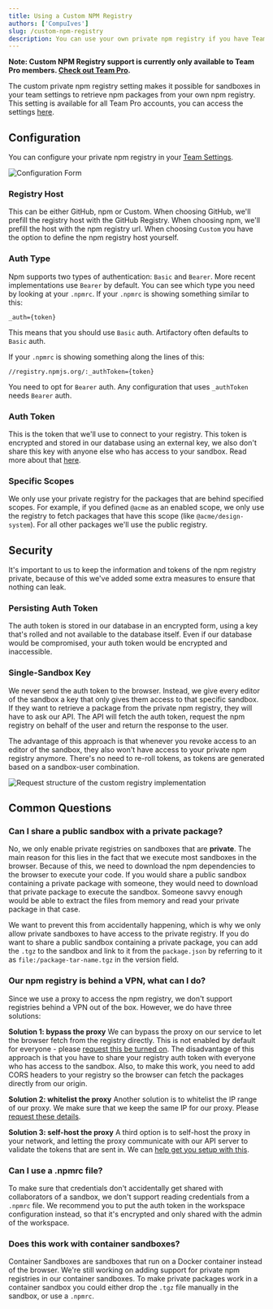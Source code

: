 ```yaml
---
title: Using a Custom NPM Registry
authors: ['CompuIves']
slug: /custom-npm-registry
description: You can use your own private npm registry if you have Team Pro.
---
```


**Note: Custom NPM Registry support is currently only available to Team Pro
members. [Check out Team Pro](https://codesandbox.io/pricing).**

The custom private npm registry setting makes it possible for sandboxes in your
team settings to retrieve npm packages from your own npm registry. This setting
is available for all Team Pro accounts, you can access the settings
[here](https://codesandbox.io/dashboard/settings/npm-registry).

## Configuration

You can configure your private npm registry in your
[Team Settings](https://codesandbox.io/dashboard/settings/npm-registry).

![Configuration Form](./images/custom-npm-registry.png)

### Registry Host

This can be either GitHub, npm or Custom. When choosing GitHub, we'll prefill
the registry host with the GitHub Registry. When choosing npm, we'll prefill the
host with the npm registry url. When choosing `Custom` you have the option to
define the npm registry host yourself.

### Auth Type

Npm supports two types of authentication: `Basic` and `Bearer`. More recent
implementations use `Bearer` by default. You can see which type you need by
looking at your `.npmrc`. If your `.npmrc` is showing something similar to this:

```
_auth={token}
```

This means that you should use `Basic` auth. Artifactory often defaults to
`Basic` auth.

If your `.npmrc` is showing something along the lines of this:

```
//registry.npmjs.org/:_authToken={token}
```

You need to opt for `Bearer` auth. Any configuration that uses `_authToken`
needs `Bearer` auth.

### Auth Token

This is the token that we'll use to connect to your registry. This token is
encrypted and stored in our database using an external key, we also don't share
this key with anyone else who has access to your sandbox. Read more about that
[here](#security).

### Specific Scopes

We only use your private registry for the packages that are behind specified
scopes. For example, if you defined `@acme` as an enabled scope, we only use the
registry to fetch packages that have this scope (like `@acme/design-system`).
For all other packages we'll use the public registry.

## Security

It's important to us to keep the information and tokens of the npm registry
private, because of this we've added some extra measures to ensure that nothing
can leak.

### Persisting Auth Token

The auth token is stored in our database in an encrypted form, using a key
that's rolled and not available to the database itself. Even if our database
would be compromised, your auth token would be encrypted and inaccessible.

### Single-Sandbox Key

We never send the auth token to the browser. Instead, we give every editor of
the sandbox a key that only gives them access to that specific sandbox. If they
want to retrieve a package from the private npm registry, they will have to ask
our API. The API will fetch the auth token, request the npm registry on behalf
of the user and return the response to the user.

The advantage of this approach is that whenever you revoke access to an editor
of the sandbox, they also won't have access to your private npm registry
anymore. There's no need to re-roll tokens, as tokens are generated based on a
sandbox-user combination.

![Request structure of the custom registry implementation](./images/custom-registry-infra.jpg)

## Common Questions

### Can I share a public sandbox with a private package?

No, we only enable private registries on sandboxes that are **private**. The
main reason for this lies in the fact that we execute most sandboxes in the
browser. Because of this, we need to download the npm dependencies to the
browser to execute your code. If you would share a public sandbox containing a
private package with someone, they would need to download that private package
to execute the sandbox. Someone savvy enough would be able to extract the files
from memory and read your private package in that case.

We want to prevent this from accidentally happening, which is why we only allow
private sandboxes to have access to the private registry. If you do want to
share a public sandbox containing a private package, you can add the `.tgz` to
the sandbox and link to it from the `package.json` by referring to it as
`file:/package-tar-name.tgz` in the version field.

### Our npm registry is behind a VPN, what can I do?

Since we use a proxy to access the npm registry, we don't support registries
behind a VPN out of the box. However, we do have three solutions:

**Solution 1: bypass the proxy** We can bypass the proxy on our service to let
the browser fetch from the registry directly. This is not enabled by default for
everyone - please [request this be turned on](mailto:support@codesandbox.io).
The disadvantage of this approach is that you have to share your registry auth
token with everyone who has access to the sandbox. Also, to make this work, you
need to add CORS headers to your registry so the browser can fetch the packages
directly from our origin.

**Solution 2: whitelist the proxy** Another solution is to whitelist the IP
range of our proxy. We make sure that we keep the same IP for our proxy. Please
[request these details](mailto:support@codesandbox.io).

**Solution 3: self-host the proxy** A third option is to self-host the proxy in
your network, and letting the proxy communicate with our API server to validate
the tokens that are sent in. We can
[help get you setup with this](mailto:support@codesandbox.io).

### Can I use a .npmrc file?

To make sure that credentials don't accidentally get shared with collaborators
of a sandbox, we don't support reading credentials from a `.npmrc` file. We
recommend you to put the auth token in the workspace configuration instead, so
that it's encrypted and only shared with the admin of the workspace.

### Does this work with container sandboxes?

Container Sandboxes are sandboxes that run on a Docker container instead of the
browser. We're still working on adding support for private npm registries in our
container sandboxes. To make private packages work in a container sandbox you
could either drop the `.tgz` file manually in the sandbox, or use a `.npmrc`.
